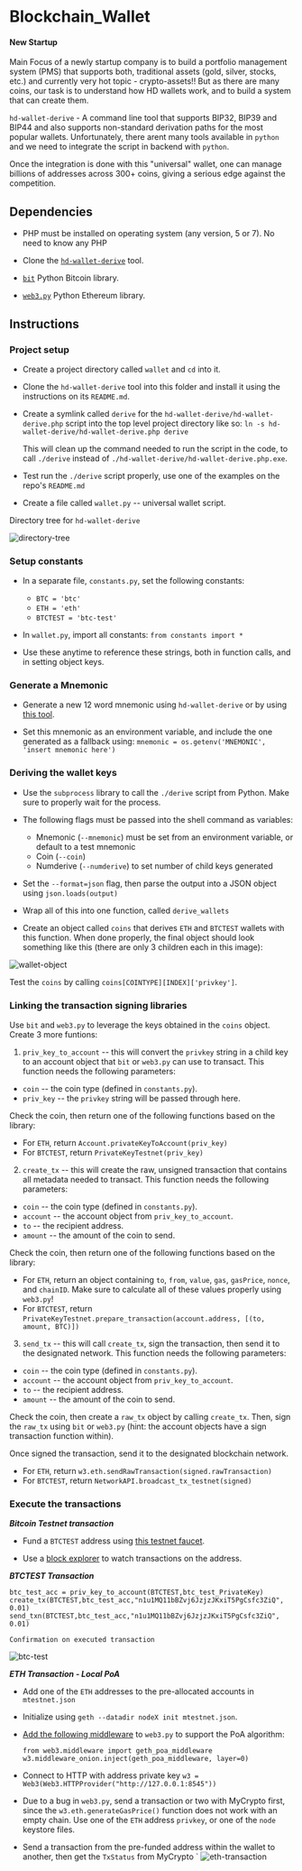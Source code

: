 # Blockchain_Wallet

#### New Startup

Main Focus of a newly startup company is to build a portfolio management system (PMS) that supports both, traditional assets (gold, silver, stocks, etc.) and currently very hot topic - crypto-assets!! But as there are many coins, our task is to understand how HD wallets work, and to build a system that can create them.

`hd-wallet-derive` - A command line tool that supports BIP32, BIP39 and BIP44 and also supports non-standard derivation paths for the most popular wallets. Unfortunately, there arent many tools available in `python` and we need to integrate the script in backend with `python`.

Once the integration is done with this "universal" wallet, one can manage billions of addresses across 300+ coins, giving a serious edge against the competition.

## Dependencies

- PHP must be installed on operating system (any version, 5 or 7). No need to know any PHP

- Clone the [`hd-wallet-derive`](https://github.com/dan-da/hd-wallet-derive) tool.

- [`bit`](https://ofek.github.io/bit/) Python Bitcoin library.

- [`web3.py`](https://github.com/ethereum/web3.py) Python Ethereum library.

## Instructions
### Project setup

- Create a project directory called `wallet` and `cd` into it.

- Clone the `hd-wallet-derive` tool into this folder and install it using the instructions on its `README.md`.

- Create a symlink called `derive` for the `hd-wallet-derive/hd-wallet-derive.php` script into the top level project
  directory like so: `ln -s hd-wallet-derive/hd-wallet-derive.php derive`

  This will clean up the command needed to run the script in the code, to call `./derive`
  instead of `./hd-wallet-derive/hd-wallet-derive.php.exe`.

- Test run the `./derive` script properly, use one of the examples on the repo's `README.md`

- Create a file called `wallet.py` -- universal wallet script.

Directory tree for `hd-wallet-derive`

![directory-tree](images/directory-tree.png)
    
### Setup constants

- In a separate file, `constants.py`, set the following constants:
  - `BTC = 'btc'`
  - `ETH = 'eth'`
  - `BTCTEST = 'btc-test'`

- In `wallet.py`, import all constants: `from constants import *`

- Use these anytime to reference these strings, both in function calls, and in setting object keys.

### Generate a Mnemonic

- Generate a new 12 word mnemonic using `hd-wallet-derive` or by using [this tool](https://iancoleman.io/bip39/).

- Set this mnemonic as an environment variable, and include the one generated as a fallback using:
  `mnemonic = os.getenv('MNEMONIC', 'insert mnemonic here')`

### Deriving the wallet keys

- Use the `subprocess` library to call the `./derive` script from Python. Make sure to properly wait for the process.

- The following flags must be passed into the shell command as variables:
  - Mnemonic (`--mnemonic`) must be set from an environment variable, or default to a test mnemonic
  - Coin (`--coin`)
  - Numderive (`--numderive`) to set number of child keys generated

- Set the `--format=json` flag, then parse the output into a JSON object using `json.loads(output)`

- Wrap all of this into one function, called `derive_wallets`

- Create an object called `coins` that derives `ETH` and `BTCTEST` wallets with this function.
  When done properly, the final object should look something like this (there are only 3 children each in this image):

![wallet-object](images/jasonPrint.png)

Test the `coins` by calling `coins[COINTYPE][INDEX]['privkey']`.

### Linking the transaction signing libraries

Use `bit` and `web3.py` to leverage the keys obtained in the `coins` object.
Create 3 more funtions:

1. `priv_key_to_account` -- this will convert the `privkey` string in a child key to an account object
  that `bit` or `web3.py` can use to transact.
  This function needs the following parameters:

  - `coin` -- the coin type (defined in `constants.py`).
  - `priv_key` -- the `privkey` string will be passed through here.

  Check the coin, then return one of the following functions based on the library:

  - For `ETH`, return `Account.privateKeyToAccount(priv_key)`
  - For `BTCTEST`, return `PrivateKeyTestnet(priv_key)`

2. `create_tx` -- this will create the raw, unsigned transaction that contains all metadata needed to transact.
  This function needs the following parameters:

  - `coin` -- the coin type (defined in `constants.py`).
  - `account` -- the account object from `priv_key_to_account`.
  - `to` -- the recipient address.
  - `amount` -- the amount of the coin to send.

  Check the coin, then return one of the following functions based on the library:

  - For `ETH`, return an object containing `to`, `from`, `value`, `gas`, `gasPrice`, `nonce`, and `chainID`.
    Make sure to calculate all of these values properly using `web3.py`!
  - For `BTCTEST`, return `PrivateKeyTestnet.prepare_transaction(account.address, [(to, amount, BTC)])`

3. `send_tx` -- this will call `create_tx`, sign the transaction, then send it to the designated network.
  This function needs the following parameters:

  - `coin` -- the coin type (defined in `constants.py`).
  - `account` -- the account object from `priv_key_to_account`.
  - `to` -- the recipient address.
  - `amount` -- the amount of the coin to send.

  Check the coin, then create a `raw_tx` object by calling `create_tx`. Then, sign
  the `raw_tx` using `bit` or `web3.py` (hint: the account objects have a sign transaction function within).

  Once signed the transaction, send it to the designated blockchain network.

  - For `ETH`, return `w3.eth.sendRawTransaction(signed.rawTransaction)`
  - For `BTCTEST`, return `NetworkAPI.broadcast_tx_testnet(signed)`
    
### Execute the transactions
    
***Bitcoin Testnet transaction***

- Fund a `BTCTEST` address using [this testnet faucet](https://testnet-faucet.mempool.co/).

- Use a [block explorer](https://tbtc.bitaps.com/) to watch transactions on the address.

***BTCTEST Transaction***

    btc_test_acc = priv_key_to_account(BTCTEST,btc_test_PrivateKey)
    create_tx(BTCTEST,btc_test_acc,"n1u1MQ11bBZvj6JzjzJKxiT5PgCsfc3ZiQ", 0.01)
    send_txn(BTCTEST,btc_test_acc,"n1u1MQ11bBZvj6JzjzJKxiT5PgCsfc3ZiQ", 0.01)
    
    Confirmation on executed transaction

![btc-test](images/BTCTEST_Transaction.png)

***ETH Transaction - Local PoA***

- Add one of the `ETH` addresses to the pre-allocated accounts in `mtestnet.json`

- Initialize using `geth --datadir nodeX init mtestnet.json`.

- [Add the following middleware](https://web3py.readthedocs.io/en/stable/middleware.html#geth-style-proof-of-authority)
  to `web3.py` to support the PoA algorithm:

   `from web3.middleware import geth_poa_middleware
    w3.middleware_onion.inject(geth_poa_middleware, layer=0)`

- Connect to HTTP with address private key
    `w3 = Web3(Web3.HTTPProvider("http://127.0.0.1:8545"))`
    
- Due to a bug in `web3.py`, send a transaction or two with MyCrypto first, since the
  `w3.eth.generateGasPrice()` function does not work with an empty chain. Use one of the `ETH` address `privkey`,
  or one of the `node` keystore files.
    
- Send a transaction from the pre-funded address within the wallet to another, then get the `TxStatus` from MyCrypto
    `
![eth-transaction](images/transaction-status.png)


